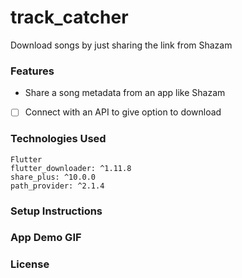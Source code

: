 # track_catcher

Download songs by just sharing the link from Shazam

### Features

- Share a song metadata from an app like Shazam
- [ ] Connect with an API to give option to download

### Technologies Used

    Flutter
    flutter_downloader: ^1.11.8
    share_plus: ^10.0.0
    path_provider: ^2.1.4

### Setup Instructions



### App Demo GIF


### License